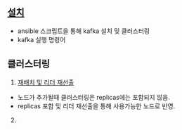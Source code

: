 ## [설치](install.md)
- ansible 스크립트을 통해 kafka 설치 및 클러스터링
- kafka 실행 명령어

## 클러스터링
1) [재배치 및 리더 재선출](./ansible_install/conf/reassign.yml)
- 노드가 추가될때 클러스터링은 replicas에는 포함되지 않음.
- replicas 포함 및 리더 재선출을 통해 사용가능한 노드로 반영.
2)
